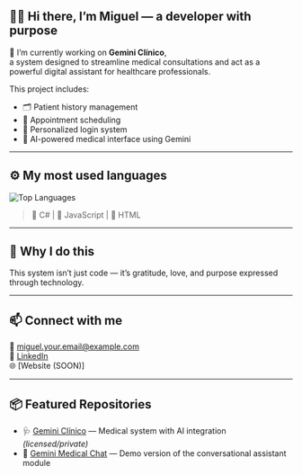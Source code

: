 ## 👨‍💻 Hi there, I’m Miguel — a developer with purpose

🔭 I’m currently working on **Gemini Clínico**,  
a system designed to streamline medical consultations and act as a powerful digital assistant for healthcare professionals.

This project includes:

- 🗂️ Patient history management  
- 📅 Appointment scheduling  
- 🔐 Personalized login system  
- 🧠 AI-powered medical interface using Gemini  

---

## ⚙️ My most used languages

![Top Languages](https://github-readme-stats.vercel.app/api/top-langs/?username=Fulgrimm&layout=compact&langs_count=3&theme=default)

> 🥇 C#  | 🥈 JavaScript  | 🥉 HTML  

---

## 💙 Why I do this

This system isn’t just code — it’s gratitude, love, and purpose expressed through technology.

---

## 📫 Connect with me

📧 miguel.your.email@example.com  
💼 [LinkedIn](https://www.linkedin.com/in/your-profile)  
🌐 [Website (SOON)]  

---

## 📦 Featured Repositories

- 🩺 [Gemini Clínico](https://github.com/Fulgrimm/GeminiClinico) — Medical system with AI integration *(licensed/private)*  
- 💬 [Gemini Medical Chat](https://github.com/Fulgrimm/GeminiChatDemo) — Demo version of the conversational assistant module  

